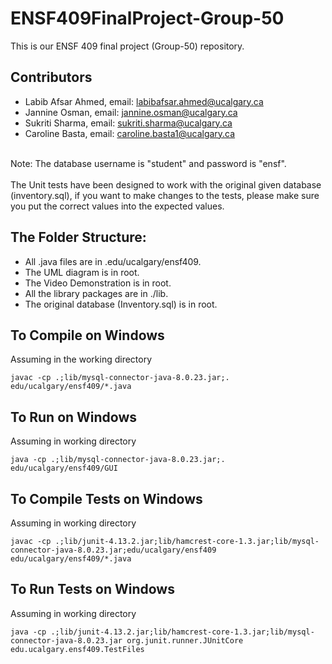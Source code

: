 # ENSF409FinalProject-Group-50

This is our ENSF 409 final project (Group-50) repository.

## Contributors

- Labib Afsar Ahmed, email: <a href="mailto:labibafsar.ahmed@ucalgary.ca">labibafsar.ahmed@ucalgary.ca</a>
- Jannine Osman, email: <a href="mailto:jannine.osman@ucalgary.ca">jannine.osman@ucalgary.ca</a>
- Sukriti Sharma, email: <a href="mailto:sukriti.sharma@ucalgary.ca">sukriti.sharma@ucalgary.ca</a>
- Caroline Basta, email: <a href="mailto:caroline.basta1@ucalgary.ca">caroline.basta1@ucalgary.ca</a>

<br>
Note: The database username is "student" and password is "ensf".
<br>
<br>
The Unit tests have been designed to work with the original given database (inventory.sql), if you want to make changes to the tests, please make sure you put the correct values into the expected values.
<br>

## The Folder Structure:

- All .java files are in .edu/ucalgary/ensf409.
- The UML diagram is in root.
- The Video Demonstration is in root.
- All the library packages are in ./lib.
- The original database (Inventory.sql) is in root.

## To Compile on Windows

Assuming in the working directory

```
javac -cp .;lib/mysql-connector-java-8.0.23.jar;. edu/ucalgary/ensf409/*.java
```

## To Run on Windows

Assuming in working directory

```
java -cp .;lib/mysql-connector-java-8.0.23.jar;. edu/ucalgary/ensf409/GUI
```

## To Compile Tests on Windows

Assuming in working directory

```
javac -cp .;lib/junit-4.13.2.jar;lib/hamcrest-core-1.3.jar;lib/mysql-connector-java-8.0.23.jar;edu/ucalgary/ensf409 edu/ucalgary/ensf409/*.java
```

## To Run Tests on Windows

Assuming in working directory

```
java -cp .;lib/junit-4.13.2.jar;lib/hamcrest-core-1.3.jar;lib/mysql-connector-java-8.0.23.jar org.junit.runner.JUnitCore edu.ucalgary.ensf409.TestFiles
```
